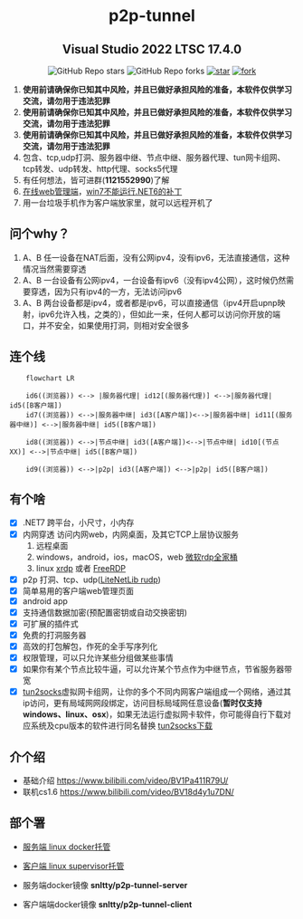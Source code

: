 <!--
 * @Author: snltty
 * @Date: 2021-08-22 14:09:03
 * @LastEditors: snltty
 * @LastEditTime: 2022-10-23 18:41:43
 * @version: v1.0.0
 * @Descripttion: 功能说明
 * @FilePath: \client.service.ui.webd:\Desktop\p2p-tunnel\README.md
-->
<div align="center">

# p2p-tunnel
## Visual Studio 2022 LTSC 17.4.0

![GitHub Repo stars](https://img.shields.io/github/stars/snltty/p2p-tunnel?style=social)
![GitHub Repo forks](https://img.shields.io/github/forks/snltty/p2p-tunnel?style=social)
[![star](https://gitee.com/snltty/p2p-tunnel/badge/star.svg?theme=dark)](https://gitee.com/snltty/p2p-tunnel/stargazers)
[![fork](https://gitee.com/snltty/p2p-tunnel/badge/fork.svg?theme=dark)](https://gitee.com/snltty/p2p-tunnel/members)

</div>

1. **使用前请确保你已知其中风险，并且已做好承担风险的准备，本软件仅供学习交流，请勿用于违法犯罪**
1. **使用前请确保你已知其中风险，并且已做好承担风险的准备，本软件仅供学习交流，请勿用于违法犯罪**
1. **使用前请确保你已知其中风险，并且已做好承担风险的准备，本软件仅供学习交流，请勿用于违法犯罪**
2. 包含、tcp,udp打洞、服务器中继、节点中继、服务器代理、tun网卡组网、tcp转发、udp转发、http代理、socks5代理
3. 有任何想法，皆可进群(**1121552990**)了解
4. <a href="http://snltty.gitee.io/p2p-tunnel/" target="_blank">在线web管理端</a>，<a href="https://update7.simplix.info/UpdatePack7R2.exe" target="_blank">win7不能运行.NET6的补丁</a>
5. 用一台垃圾手机作为客户端放家里，就可以远程开机了

## 问个why？
1. A、B 任一设备在NAT后面，没有公网ipv4，没有ipv6，无法直接通信，这种情况当然需要穿透
2. A、B 一台设备有公网ipv4，一台设备有ipv6（没有ipv4公网），这时候仍然需要穿透，因为只有ipv4的一方，无法访问ipv6
3. A、B 两台设备都是ipv4，或者都是ipv6，可以直接通信（ipv4开启upnp映射，ipv6允许入栈，之类的），但如此一来，任何人都可以访问你开放的端口，并不安全，如果使用打洞，则相对安全很多

## 连个线
```mermaid
    flowchart LR

    id6((浏览器)) <--> |服务器代理| id12[(服务器代理)] <-->|服务器代理| id5([B客户端])
    id7((浏览器)) <-->|服务器中继| id3([A客户端])<-->|服务器中继| id11[(服务器中继)] <-->|服务器中继| id5([B客户端])

    id8((浏览器)) <-->|节点中继| id3([A客户端])<-->|节点中继| id10[(节点XX)] <-->|节点中继| id5([B客户端])

    id9((浏览器)) <-->|p2p| id3([A客户端]) <-->|p2p| id5([B客户端])

```

## 有个啥
- [x] .NET7 跨平台，小尺寸，小内存
- [x] 内网穿透 访问内网web，内网桌面，及其它TCP上层协议服务
    1. 远程桌面
    2. windows，android，ios，macOS，web <a href="https://learn.microsoft.com/zh-cn/windows-server/remote/remote-desktop-services/clients/remote-desktop-clients" target="_blank">微软rdp全家桶</a>
    3. linux <a href="https://github.com/neutrinolabs/xrdp" target="_blank">xrdp</a> 或者 <a href="https://github.com/FreeRDP/FreeRDP" target="_blank">FreeRDP</a>
- [x] p2p 打洞、tcp、udp(<a href="https://github.com/RevenantX/LiteNetLib" target="_blank">LiteNetLib rudp</a>)
- [x] 简单易用的客户端web管理页面
- [x] android app
- [x] 支持通信数据加密(预配置密钥或自动交换密钥)
- [x] 可扩展的插件式
- [x] 免费的打洞服务器
- [x] 高效的打包解包，作死的全手写序列化
- [x] 权限管理，可以只允许某些分组做某些事情
- [x] 如果你有某个节点比较牛逼，可以允许某个节点作为中继节点，节省服务器带宽
- [x] <a href="https://github.com/xjasonlyu/tun2socks" target="_blank">tun2socks</a>虚拟网卡组网，让你的多个不同内网客户端组成一个网络，通过其ip访问，更有局域网网段绑定，访问目标局域网任意设备(**暂时仅支持windows、linux、osx**)，如果无法运行虚拟网卡软件，你可能得自行下载对应系统及cpu版本的软件进行同名替换 <a href="https://github.com/xjasonlyu/tun2socks/releases" target="_blank">tun2socks下载</a>

## 介个绍
- 基础介绍 <a href="https://www.bilibili.com/video/BV1Pa411R79U/">https://www.bilibili.com/video/BV1Pa411R79U/</a>
- 联机cs1.6 <a href="https://www.bilibili.com/video/BV18d4y1u7DN/">https://www.bilibili.com/video/BV18d4y1u7DN/</a>


## 部个署
- <a href="./readme/server-linux.md">服务端 linux docker托管</a>
- <a href="./readme/client-linux.md">客户端 linux supervisor托管</a>

- 服务端docker镜像  **snltty/p2p-tunnel-server**
- 客户端端docker镜像  **snltty/p2p-tunnel-client**